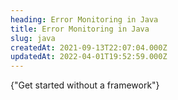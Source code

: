 ```yaml
---
heading: Error Monitoring in Java
title: Error Monitoring in Java
slug: java
createdAt: 2021-09-13T22:07:04.000Z
updatedAt: 2022-04-01T19:52:59.000Z
---
```



<MissingFrameworkCopy/>

<DocsCardGroup>
    <DocsCard title="Other" href="../java/other">
        {"Get started without a framework"}
    </DocsCard>
</DocsCardGroup>
